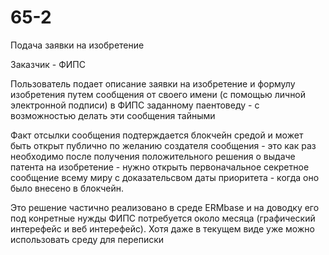 # 65-2
Подача заявки на изобретение

Заказчик - ФИПС

Пользователь подает описание заявки на изобретение и формулу изобретения путем сообщения от своего имени (с помощью личной электронной подписи) в ФИПС заданному паентоведу - с возможностью делать эти сообщения тайными

Факт отсылки сообщения подтерждается блокчейн средой и может быть открыт публично по желанию создателя сообщения - это как раз необходимо после получения положительного решения о выдаче патента на изобретение -  нужно открыть первоначальное секретное сообщение всему миру с доказательсвом даты приоритета - когда оно было внесено в блокчейн.

Это решение частично реализовано в среде ERMbase и на доводку его под конретные нужды ФИПС потребуется около месяца (графический интерефейс и веб интерефейс). Хотя даже в текущем виде уже можно использовать среду для переписки
